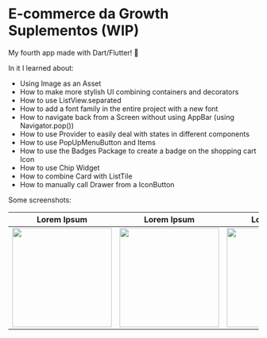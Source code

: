 # E-commerce da Growth Suplementos (WIP)

My fourth app made with Dart/Flutter! 🚀

In it I learned about:
* Using Image as an Asset
* How to make more stylish UI combining containers and decorators
* How to use ListView.separated
* How to add a font family in the entire project with a new font
* How to navigate back from a Screen without using AppBar (using Navigator.pop())
* How to use Provider to easily deal with states in different components
* How to use PopUpMenuButton and Items
* How to use the Badges Package to create a badge on the shopping cart Icon
* How to use Chip Widget
* How to combine Card with ListTile
* How to manually call Drawer from a IconButton

Some screenshots:

Lorem Ipsum               | Lorem Ipsum                | Lorem Ipsum               | Lorem Ipsum               | Lorem Ipsum
:-------------------------:|:-------------------------:|:-------------------------:|:-------------------------:|:-------------------------:
<img src="" width="200">  |  <img src="" width="200"> | <img src="" width="200"> | <img src="" width="200"> | <img src="" width="200">

